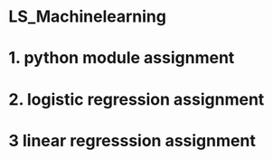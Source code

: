 # LS_Machinelearning
# 1. python module assignment
# 2. logistic regression assignment
# 3 linear regresssion assignment
